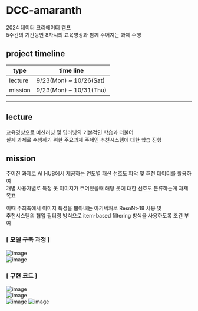 # DCC-amaranth  
2024 데이터 크리에이터 캠프  
5주간의 기간동안 8차시의 교육영상과 함께 주어지는 과제 수행  

## project timeline    

| type      | time line  |  
|-----------|------------|  
| lecture   | 9/23(Mon) ~ 10/26(Sat) |   
| mission   | 9/23(Mon) ~ 10/31(Thu) |   

---  

## lecture
교육영상으로 머신러닝 및 딥러닝의 기본적인 학습과 더불어  
실제 과제로 수행하기 위한 주요과제 주제인 추천시스템에 대한 학습 진행    

## mission 
주어진 과제로 AI HUB에서 제공하는 연도별 패션 선호도 파악 및 추천 데이터를 활용하여  
개별 사용자별로 특정 옷 이미지가 주어졌을때 해당 옷에 대한 선호도 분류하는게 과제 목표  

이때 주최측에서 이미지 특성을 뽑아내는 아키텍처로 ResnNt-18 사용 및  
추천시스템의 협업 필터링 방식으로 item-based filtering 방식을 사용하도록 조건 부여  

### [ 모델 구축 과정 ]  

![image](https://github.com/user-attachments/assets/fc9dfb7b-264f-4689-9518-27b71af8ed3d)  
![image](https://github.com/user-attachments/assets/2a873150-419e-4979-99f2-c0a6031dc805)  

### [ 구현 코드 ]  

![image](https://github.com/user-attachments/assets/2b78f03e-9f13-4bc9-9a0e-a3f3905c27ba)  
![image](https://github.com/user-attachments/assets/2f89ea35-2a3e-44e2-921c-d3a70084457a)  
![image](https://github.com/user-attachments/assets/b1a12e79-7642-4190-9942-046b9423253d)
![image](https://github.com/user-attachments/assets/a1381f13-28ba-4d19-a9bc-dce871334561)  

